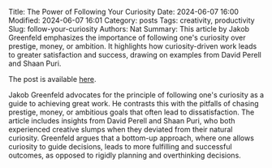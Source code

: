 Title: The Power of Following Your Curiosity
Date: 2024-06-07 16:00
Modified: 2024-06-07 16:01
Category: posts
Tags: creativity, productivity
Slug: follow-your-curiosity
Authors: Nat
Summary: This article by Jakob Greenfeld emphasizes the importance of following one's curiosity over prestige, money, or ambition. It highlights how curiosity-driven work leads to greater satisfaction and success, drawing on examples from David Perell and Shaan Puri.

The post is available [here](https://jakobgreenfeld.com/follow-curiosity).

Jakob Greenfeld advocates for the principle of following one's curiosity as a
guide to achieving great work. He contrasts this with the pitfalls of chasing
prestige, money, or ambitious goals that often lead to dissatisfaction. The
article includes insights from David Perell and Shaan Puri, who both
experienced creative slumps when they deviated from their natural curiosity.
Greenfeld argues that a bottom-up approach, where one allows curiosity to guide
decisions, leads to more fulfilling and successful outcomes, as opposed to
rigidly planning and overthinking decisions.

